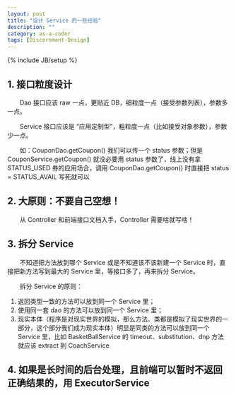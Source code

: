 ```yaml
---
layout: post
title: "设计 Service 的一些经验"
description: ""
category: as-a-coder
tags: [Discernment-Design]
---
```

{% include JB/setup %}


## 1. 接口粒度设计

　　Dao 接口应该 raw 一点，更贴近 DB，细粒度一点（接受参数列表），参数多一点。  

　　Service 接口应该是 “应用定制型”，粗粒度一点（比如接受对象参数），参数少一点。  

　　如：CouponDao.getCoupon() 我们可以传一个 status 参数；但是 CouponService.getCoupon() 就没必要用 status 参数了，线上没有拿 STATUS_USED 券的应用场合，调用 CouponDao.getCoupon() 时直接把 status = STATUS_AVAIL 写死就可以

## 2. 大原则：不要自己空想！

　　从 Controller 和前端接口文档入手，Controller 需要啥就写啥！

## 3. 拆分 Service

　　不知道把方法放到哪个 Service 或是不知道该不该新建一个 Service 时，直接把新方法写到最大的 Service 里，等接口多了，再来拆分 Service。  

　　拆分 Service 的原则：

1. 返回类型一致的方法可以放到同一个 Service 里；
2. 使用同一套 dao 的方法可以放到同一个 Service 里；
3. 现实本体（程序是对现实世界的模拟，那么方法、类都是模拟了现实世界的一部分，这个部分我们成为现实本体）明显是同类的方法可以放到同一个 Service 里，比如 BasketBallService 的 timeout、substitution、dnp 方法就应该 extract 到 CoachService

## 4. 如果是长时间的后台处理，且前端可以暂时不返回正确结果的，用 ExecutorService